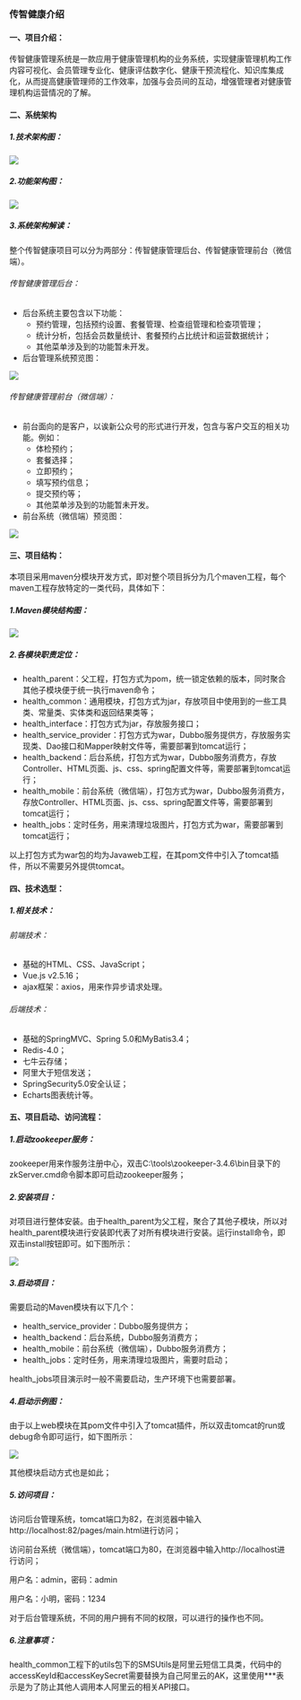 ### 传智健康介绍

#### 一、项目介绍：

传智健康管理系统是一款应用于健康管理机构的业务系统，实现健康管理机构工作内容可视化、会员管理专业化、健康评估数字化、健康干预流程化、知识库集成化，从而提高健康管理师的工作效率，加强与会员间的互动，增强管理者对健康管理机构运营情况的了解。

#### 二、系统架构

##### 1.技术架构图：

![](https://github.com/Helayxy/health/blob/master/assets/1.png)

##### 2.功能架构图：

![](https://github.com/Helayxy/health/blob/master/assets/2.png)

##### 3.系统架构解读：

整个传智健康项目可以分为两部分：传智健康管理后台、传智健康管理前台（微信端）。

###### 传智健康管理后台：

- 后台系统主要包含以下功能：
  - 预约管理，包括预约设置、套餐管理、检查组管理和检查项管理；
  - 统计分析，包括会员数量统计、套餐预约占比统计和运营数据统计；
  - 其他菜单涉及到的功能暂未开发。
- 后台管理系统预览图：

![](https://github.com/Helayxy/health/blob/master/assets/3.png)

###### 传智健康管理前台（微信端）：

- 前台面向的是客户，以诶新公众号的形式进行开发，包含与客户交互的相关功能。例如：
  - 体检预约；
  - 套餐选择；
  - 立即预约；
  - 填写预约信息；
  - 提交预约等；
  - 其他菜单涉及到的功能暂未开发。
- 前台系统（微信端）预览图：

![](https://github.com/Helayxy/health/blob/master/assets/4.png)

#### 三、项目结构：

本项目采用maven分模块开发方式，即对整个项目拆分为几个maven工程，每个maven工程存放特定的一类代码，具体如下：

##### 1.Maven模块结构图：

![](https://github.com/Helayxy/health/blob/master/assets/5.png)

##### 2.各模块职责定位：

- health_parent：父工程，打包方式为pom，统一锁定依赖的版本，同时聚合其他子模块便于统一执行maven命令；
- health_common：通用模块，打包方式为jar，存放项目中使用到的一些工具类、常量类、实体类和返回结果类等；
- health_interface：打包方式为jar，存放服务接口；
- health_service_provider：打包方式为war，Dubbo服务提供方，存放服务实现类、Dao接口和Mapper映射文件等，需要部署到tomcat运行；
- health_backend：后台系统，打包方式为war，Dubbo服务消费方，存放Controller、HTML页面、js、css、spring配置文件等，需要部署到tomcat运行；
- health_mobile：前台系统（微信端），打包方式为war，Dubbo服务消费方，存放Controller、HTML页面、js、css、spring配置文件等，需要部署到tomcat运行；
- health_jobs：定时任务，用来清理垃圾图片，打包方式为war，需要部署到tomcat运行；

以上打包方式为war包的均为Javaweb工程，在其pom文件中引入了tomcat插件，所以不需要另外提供tomcat。

#### 四、技术选型：

##### 1.相关技术：

###### 前端技术：

- 基础的HTML、CSS、JavaScript；
- Vue.js v2.5.16；
- ajax框架：axios，用来作异步请求处理。

###### 后端技术：

- 基础的SpringMVC、Spring 5.0和MyBatis3.4；
- Redis-4.0；
- 七牛云存储；
- 阿里大于短信发送；
- SpringSecurity5.0安全认证；
- Echarts图表统计等。

#### 五、项目启动、访问流程：

##### 1.启动zookeeper服务：

zookeeper用来作服务注册中心，双击C:\tools\zookeeper-3.4.6\bin目录下的zkServer.cmd命令脚本即可启动zookeeper服务；

##### 2.安装项目：

对项目进行整体安装。由于health_parent为父工程，聚合了其他子模块，所以对health_parent模块进行安装即代表了对所有模块进行安装。运行install命令，即双击install按钮即可。如下图所示：

![](https://github.com/Helayxy/health/blob/master/assets/6.png)

##### 3.启动项目：

需要启动的Maven模块有以下几个：

- health_service_provider：Dubbo服务提供方；
- health_backend：后台系统，Dubbo服务消费方；
- health_mobile：前台系统（微信端），Dubbo服务消费方；
- health_jobs：定时任务，用来清理垃圾图片，需要时启动；

health_jobs项目演示时一般不需要启动，生产环境下也需要部署。

##### 4.启动示例图：

由于以上web模块在其pom文件中引入了tomcat插件，所以双击tomcat的run或debug命令即可运行，如下图所示：

![](https://github.com/Helayxy/health/blob/master/assets/7.png)

其他模块启动方式也是如此；

##### 5.访问项目：

访问后台管理系统，tomcat端口为82，在浏览器中输入http://localhost:82/pages/main.html进行访问；

访问前台系统（微信端），tomcat端口为80，在浏览器中输入http://localhost进行访问；

用户名：admin，密码：admin

用户名：小明，密码：1234

对于后台管理系统，不同的用户拥有不同的权限，可以进行的操作也不同。

##### 6.注意事项：

health_common工程下的utils包下的SMSUtils是阿里云短信工具类，代码中的accessKeyId和accessKeySecret需要替换为自己阿里云的AK，这里使用***表示是为了防止其他人调用本人阿里云的相关API接口。

